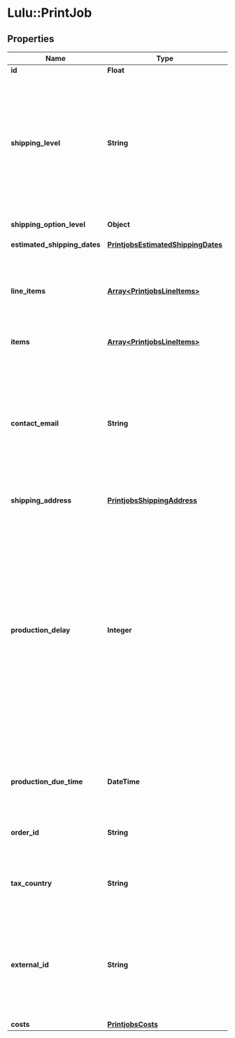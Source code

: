 # Lulu::PrintJob

## Properties
Name | Type | Description | Notes
------------ | ------------- | ------------- | -------------
**id** | **Float** |  | 
**shipping_level** | **String** | The service level of a shipping option. In the US &#x60;GROUND_HD&#x60; (ground home delivery) and &#x60;GROUND_BUS&#x60; (ground business) have to be used. Outside of the US use plain &#x60;GROUND&#x60;. | 
**shipping_option_level** | **Object** | Use &#x60;shipping_level&#x60; instead | [optional] 
**estimated_shipping_dates** | [**PrintjobsEstimatedShippingDates**](PrintjobsEstimatedShippingDates.md) |  | [optional] 
**line_items** | [**Array&lt;PrintjobsLineItems&gt;**](PrintjobsLineItems.md) | The line items of a Print-Job, defining it&#39;s Printables and their quantities. The property name &#39;items&#39; can be used instead. | 
**items** | [**Array&lt;PrintjobsLineItems&gt;**](PrintjobsLineItems.md) | Alias for &#x60;line_items&#x60; | [optional] 
**contact_email** | **String** | Email address that should be contacted if questions regarding the Print-Job arise. Lulu recommends to use the email of a person who is responsible for placing the Print-Job like a developer or business owner.  | 
**shipping_address** | [**PrintjobsShippingAddress**](PrintjobsShippingAddress.md) |  | 
**production_delay** | **Integer** | Delay before a newly created Print-Job is sent to production. Minimum is 60 minutes, maximum is 1440 minutes (&#x3D;24 hours). As most cancellation requests occur right after an order has been placed, it makes sense to wait for some time before sending an order to production. Once production has started, orders cannot be canceled anymore.  | [optional] [default to 60]
**production_due_time** | **DateTime** | Target timestamp of when this job will move into production ([ISO 8601](https://www.w3.org/TR/NOTE-datetime)) | [optional] 
**order_id** | **String** | Reference to the order, which this PrintJob has created | [optional] 
**tax_country** | **String** | [ISO 3166-1 alpha-2](https://en.wikipedia.org/wiki/ISO_3166-1_alpha-2) country code of the tax country determined for this job | [optional] 
**external_id** | **String** | Arbitrary string to identify and connect a print job to your systems. Set it to an order number, a purchase order or whatever else works for your particular use case. | [optional] 
**costs** | [**PrintjobsCosts**](PrintjobsCosts.md) |  | [optional] 


